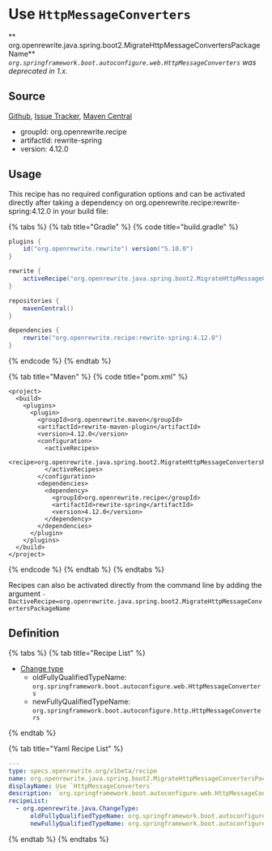 # Use `HttpMessageConverters`

** org.openrewrite.java.spring.boot2.MigrateHttpMessageConvertersPackageName**
_`org.springframework.boot.autoconfigure.web.HttpMessageConverters` was deprecated in 1.x._

## Source

[Github](https://github.com/openrewrite/rewrite-spring), [Issue Tracker](https://github.com/openrewrite/rewrite-spring/issues), [Maven Central](https://search.maven.org/artifact/org.openrewrite.recipe/rewrite-spring/4.12.0/jar)

* groupId: org.openrewrite.recipe
* artifactId: rewrite-spring
* version: 4.12.0


## Usage

This recipe has no required configuration options and can be activated directly after taking a dependency on org.openrewrite.recipe:rewrite-spring:4.12.0 in your build file:

{% tabs %}
{% tab title="Gradle" %}
{% code title="build.gradle" %}
```groovy
plugins {
    id("org.openrewrite.rewrite") version("5.10.0")
}

rewrite {
    activeRecipe("org.openrewrite.java.spring.boot2.MigrateHttpMessageConvertersPackageName")
}

repositories {
    mavenCentral()
}

dependencies {
    rewrite("org.openrewrite.recipe:rewrite-spring:4.12.0")
}
```
{% endcode %}
{% endtab %}

{% tab title="Maven" %}
{% code title="pom.xml" %}
```markup
<project>
  <build>
    <plugins>
      <plugin>
        <groupId>org.openrewrite.maven</groupId>
        <artifactId>rewrite-maven-plugin</artifactId>
        <version>4.12.0</version>
        <configuration>
          <activeRecipes>
            <recipe>org.openrewrite.java.spring.boot2.MigrateHttpMessageConvertersPackageName</recipe>
          </activeRecipes>
        </configuration>
        <dependencies>
          <dependency>
            <groupId>org.openrewrite.recipe</groupId>
            <artifactId>rewrite-spring</artifactId>
            <version>4.12.0</version>
          </dependency>
        </dependencies>
      </plugin>
    </plugins>
  </build>
</project>
```
{% endcode %}
{% endtab %}
{% endtabs %}

Recipes can also be activated directly from the command line by adding the argument `-DactiveRecipe=org.openrewrite.java.spring.boot2.MigrateHttpMessageConvertersPackageName`

## Definition

{% tabs %}
{% tab title="Recipe List" %}
* [Change type](../../../java/changetype.md)
  * oldFullyQualifiedTypeName: `org.springframework.boot.autoconfigure.web.HttpMessageConverters`
  * newFullyQualifiedTypeName: `org.springframework.boot.autoconfigure.http.HttpMessageConverters`

{% endtab %}

{% tab title="Yaml Recipe List" %}
```yaml
---
type: specs.openrewrite.org/v1beta/recipe
name: org.openrewrite.java.spring.boot2.MigrateHttpMessageConvertersPackageName
displayName: Use `HttpMessageConverters`
description: `org.springframework.boot.autoconfigure.web.HttpMessageConverters` was deprecated in 1.x.
recipeList:
  - org.openrewrite.java.ChangeType:
      oldFullyQualifiedTypeName: org.springframework.boot.autoconfigure.web.HttpMessageConverters
      newFullyQualifiedTypeName: org.springframework.boot.autoconfigure.http.HttpMessageConverters

```
{% endtab %}
{% endtabs %}
